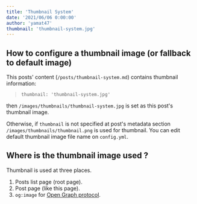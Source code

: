 ```yaml
---
title: 'Thumbnail System'
date: '2021/06/06 0:00:00'
author: 'yamat47'
thumbnail: 'thumbnail-system.jpg'
---
```

## How to configure a thumbnail image (or fallback to default image)
This posts' content (`/posts/thumbnail-system.md`) contains thumbnail information:

> ```
> thumbnail: 'thumbnail-system.jpg'
> ```

then `/images/thumbnails/thumbnail-system.jpg` is set as this post's thumbnail image.

Otherwise, if `thumbnail` is not specified at post's metadata section `/images/thumbnails/thumbnail.png` is used for thumbnail.
You can edit default thumbnail image file name on `config.yml`.

## Where is the thumbnail image used ?
Thumbnail is used at three places.

1. Posts list page (root page).
1. Post page (like this page).
1. `og:image` for [Open Graph protocol](https://ogp.me/).
